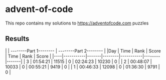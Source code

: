 # advent-of-code

This repo contains my solutions to https://adventofcode.com puzzles

## Results

|    |  --------Part 1--------  | --------Part 2-------- |
|Day |     Time  | Rank  | Score  |      Time |  Rank  | Score |
|----|-----------|-------|--------|-----------|--------|-------|
|  3 |  01:54:21 | 11515 |    0   |  02:24:23 |  10230 |    0  |
|  2 |  00:48:07 | 10033 |    0   |  00:55:21 |  9419  |    0  |
|  1 |  00:46:33 | 12098 |    0   |  01:36:30 |  9791  |    0  |
